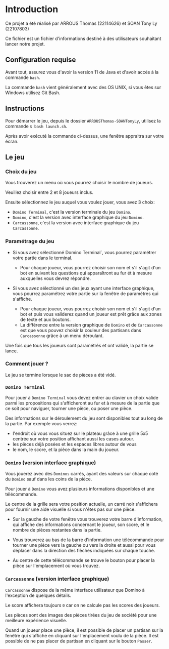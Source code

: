 # Introduction

Ce projet a été réalisé par ARROUS Thomas (22114626) et SOAN Tony Ly (22107803)

Ce fichier est un fichier d'informations destiné à des utilisateurs souhaitant lancer notre projet.

## Configuration requise

Avant tout, assurez vous d'avoir la version 11 de Java et d'avoir accès à la commande `bash`.

La commande `bash` vient généralement avec des OS UNIX, si vous êtes sur Windows utilisez Git Bash.

## Instructions

Pour démarrer le jeu, depuis le dossier `ARROUSThomas-SOANTonyLy`, utilisez la commande `$ bash launch.sh`.

Après avoir exécuté la commande ci-dessus, une fenêtre appraitra sur votre écran.

## Le jeu

### Choix du jeu

Vous trouverez un menu où vous pourrez choisir le nombre de joueurs.

Veuillez choisir entre 2 et 8 joueurs inclus.

Ensuite sélectionnez le jeu auquel vous voulez jouer, vous avez 3 choix:

- `Domino Terminal`, c'est la version terminale du jeu `Domino`.
- `Domino`, c'est la version avec interface graphique du jeu `Domino`.
- `Carcassonne`, c'est la version avec interface graphique du jeu `Carcassonne`.

### Paramétrage du jeu

- Si vous avez sélectionné Domino Terminal`, vous pourrez paramétrer votre partie dans le terminal.

  - Pour chaque joueur, vous pourrez choisir son nom et s'il s'agit d'un bot en suivant les questions qui apparaîtront au fur ét à mesure auxquelles vous devrez répondre.

- Si vous avez sélectionné un des jeux ayant une interface graphique, vous pourrez paramétrez votre partie sur la fenêtre de paramètres qui s'affiche.

  - Pour chaque joueur, vous pourrez choisir son nom et s'il s'agit d'un bot et puis vous validerez quand un joueur est prêt grâce aux zones de texte et aux boutons.
  - La différence entre la version graphique de `Domino` et de `Carcassonne` est que vous pouvez choisir la couleur des partisans dans `Carcassonne` grâce à un menu déroulant.

Une fois que tous les joueurs sont paramétrés et ont validé, la partie se lance.

### Comment jouer ?

Le jeu se termine lorsque le sac de pièces a été vidé.

### `Domino Terminal`

Pour jouer à `Domino Terminal` vous devez entrer au clavier un choix valide parmi les propositions qui s'afficheront au fur et à mesure de la partie que ce soit pour naviguer, tourner une pièce, ou poser une pièce.

Des informations sur le déroulement du jeu sont disponibles tout au long de la partie.
Par exemple vous verrez:

- l'endroit où vous vous situez sur le plateau grâce à une grille 5x5 centrée sur votre position affichant aussi les cases autour.
- les pièces déjà posées et les espaces libres autour de vous
- le nom, le score, et la pièce dans la main du joueur.

### `Domino` (version interface graphique)

Vous jouerez avec des `Dominos` carrés, ayant des valeurs sur chaque coté du `Domino` sauf dans les coins de la pièce.

Pour jouer à `Domino` vous avez plusieurs informations disponibles et une télécommande.

Le centre de la grille sera votre position actuelle, un carré noir s'affichera pour fournir une aide visuelle si vous n'êtes pas sur une pièce.

- Sur la gauche de votre fenêtre vous trouverez votre barre d'information, qui affiche des informations concernant le joueur, son score, et le nombre de pièces restantes dans la partie.

- Vous trouverez au bas de la barre d'information une télécommande pour tourner une pièce vers la gauche ou vers la droite et aussi pour vous déplacer dans la direction des flèches indiquées sur chaque touche.

- Au centre de cette télécommande se trouve le bouton pour placer la pièce sur l'emplacement où vous trouvez.

### `Carcassonne` (version interface graphique)

`Carcassonne` dispose de la même interface utilisateur que Domino à l'exception de quelques détails.

Le score affichera toujours `0` car on ne calcule pas les scores des joueurs.

Les pièces sont des images des pièces tirées du jeu de société pour une meilleure expérience visuelle.

Quand un joueur place une pièce, il est possible de placer un partisan sur la fenêtre qui s'affiche en cliquant sur l'enplacement voulu de la pièce.
Il est possible de ne pas placer de partisan en cliquant sur le bouton `Passer`.


